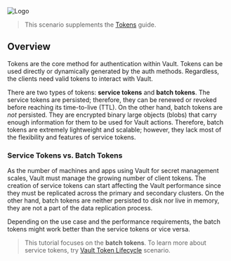 <img src="https://education-yh.s3-us-west-2.amazonaws.com/Vault_Icon_FullColor.png" alt="Logo"/>

> This scenario supplements the [Tokens](https://learn.hashicorp.com/vault/identity-access-management/tokens) guide.

## Overview

Tokens are the core method for authentication within Vault. Tokens can be used
directly or dynamically generated by the auth methods. Regardless, the clients
need valid tokens to interact with Vault.

There are two types of tokens: **service tokens** and **batch tokens**. The
service tokens are persisted; therefore, they can be renewed or revoked before
reaching its time-to-live (TTL). On the other hand, batch tokens are _not_
persisted. They are encrypted binary large objects (blobs) that carry enough
information for them to be used for Vault actions. Therefore, batch tokens are
extremely lightweight and scalable; however, they lack most of the flexibility
and features of service tokens.


### Service Tokens vs. Batch Tokens

As the number of machines and apps using Vault for secret management scales,
Vault must manage the growing number of client tokens. The creation of service
tokens can start affecting the Vault performance since they must be replicated
across the primary and secondary clusters. On the other hand, batch tokens are
neither persisted to disk nor live in memory, they are not a part of the data
replication process.

Depending on the use case and the performance requirements, the batch tokens
might work better than the service tokens or vice versa.


> This tutorial focuses on the **batch tokens**. To learn more about service
tokens, try [Vault Token
Lifecycle](https://www.katacoda.com/hashicorp/scenarios/vault-tokens) scenario.
